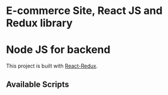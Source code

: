 # E-commerce Site, React JS and Redux library
# Node JS for backend

This project is built with [React-Redux](https://github.com/facebook/create-react-app).

## Available Scripts


